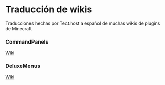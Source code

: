 # Traducción de wikis
Traducciones hechas por Tect.host a español de muchas wikis de plugins de Minecraft

### CommandPanels
[Wiki](https://commandpanels.tect.host)

### DeluxeMenus
[Wiki](https://deluxemenus.tect.host)
